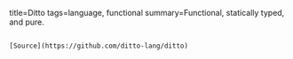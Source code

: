 title=Ditto
tags=language, functional
summary=Functional, statically typed, and pure.
~~~~~~

[Source](https://github.com/ditto-lang/ditto) 
